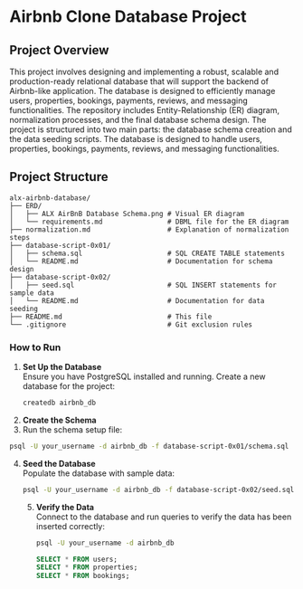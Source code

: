 # Airbnb Clone Database Project
## Project Overview
This project involves designing and implementing a robust, scalable and production-ready relational database that will support
the backend of Airbnb-like application. The database is designed to efficiently manage users, properties, bookings, payments, reviews, and messaging functionalities.
The repository includes Entity-Relationship (ER) diagram, normalization processes, and the final database schema design.
The project is structured into two main parts: the database schema creation and the data seeding scripts.
The database is designed to handle users, properties, bookings, payments, reviews, and messaging functionalities.

## Project Structure
```text
alx-airbnb-database/
├── ERD/
│   ├── ALX AirBnB Database Schema.png # Visual ER diagram
│   └── requirements.md                # DBML file for the ER diagram
├── normalization.md                   # Explanation of normalization steps
├── database-script-0x01/
│   ├── schema.sql                     # SQL CREATE TABLE statements
│   └── README.md                      # Documentation for schema design
├── database-script-0x02/
│   ├── seed.sql                       # SQL INSERT statements for sample data
│   └── README.md                      # Documentation for data seeding
├── README.md                          # This file
└── .gitignore                         # Git exclusion rules
```

### How to Run
1. **Set Up the Database**  
   Ensure you have PostgreSQL installed and running. Create a new database for the project:
   ```bash
   createdb airbnb_db
   ```
2. **Create the Schema**
3.  Run the schema setup file:
   ```bash
   psql -U your_username -d airbnb_db -f database-script-0x01/schema.sql
   ```
4. **Seed the Database**  
   Populate the database with sample data:
   ```bash
   psql -U your_username -d airbnb_db -f database-script-0x02/seed.sql
   ```
   5. **Verify the Data**  
      Connect to the database and run queries to verify the data has been inserted correctly:
      ```bash
      psql -U your_username -d airbnb_db
      ```
      ```sql
      SELECT * FROM users;
      SELECT * FROM properties;
      SELECT * FROM bookings;

